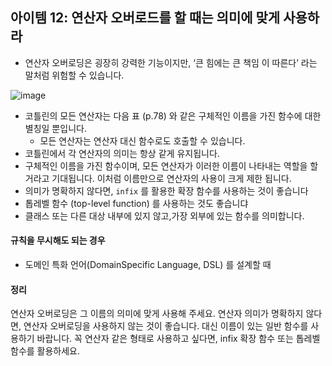 ## 아이템 12: 연산자 오버로드를 할 때는 의미에 맞게 사용하라


- 연산자 오버로딩은 굉장히 강력한 기능이지만, ‘큰 힘에는 큰 책임 이 따른다’ 라는 말처럼 위험할 수 있습니다.

![image](https://user-images.githubusercontent.com/26691216/189065906-9a308280-785c-426f-bea2-bb5dca142d37.png)


- 코틀린의 모든 연산자는 다음 표 (p.78) 와 같은 구체적인 이름을 가진 함수에 대한 별칭일 뿐입니다. 
	- 모든 연산자는 연산자 대신 함수로도 호출할 수 있습니다.
- 코틀린에서 각 연산자의 의미는 항상 같게 유지됩니다.
- 구체적인 이름을 가진 함수이며, 모든 연산자가 이러한 이름이 나타내는 역할을 할 거라고 기대됩니다. 이처럼 이름만으로 연산자의 사용이 크게 제한 됩니다. 
- 의미가 명확하지 않다면, `infix` 를 활용한 확장 함수를 사용하는 것이 좋습니다
- 톱레벨 함수 (top-level function) 를 사용하는 것도 좋습니댜
 - 클래스 또는 다른 대상 내부에 있지 않고,가장 외부에 있는 함수를 의미합니다.

#### 규칙을 무시해도 되는 경우
- 도메인 특화 언어(DomainSpecific Language, DSL) 를 설계할 때

#### 정리

연산자 오버로딩은 그 이름의 의미에 맞게 사용해 주세요. 
연산자 의미가 명확하지 않다면, 연산자 오버로딩을 사용하지 않는 것이 좋습니다. 대신 이름이 있는 일반 함수를 사용하기 바랍니다. 
꼭 연산자 같은 형태로 사용하고 싶다면, infix 확장 함수 또는 톱레벨 함수를 활용하세요.